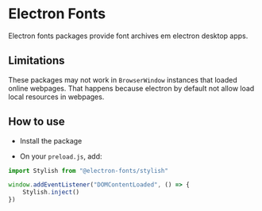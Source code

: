# Electron Fonts

Electron fonts packages provide font archives em electron desktop apps.

## Limitations

These packages may not work in `BrowserWindow` instances that loaded online webpages. That happens because electron by default not allow load local resources in webpages.

## How to use

* Install the package

* On your `preload.js`, add:

```ts
import Stylish from "@electron-fonts/stylish"

window.addEventListener("DOMContentLoaded", () => {
    Stylish.inject()
})
```
